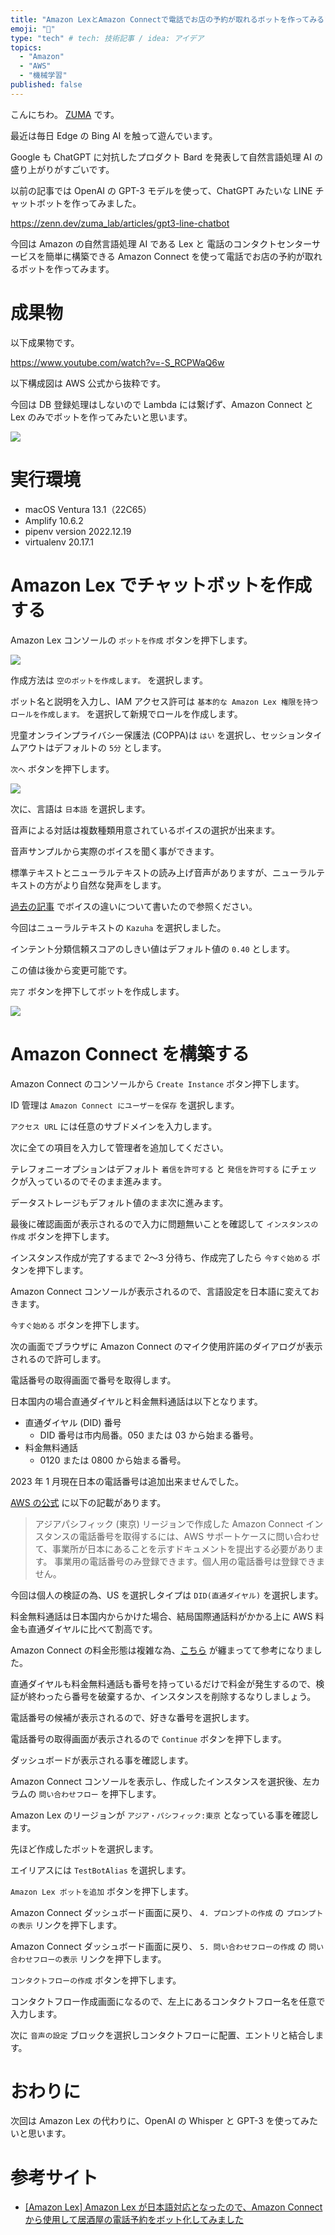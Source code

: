 ```yaml
---
title: "Amazon LexとAmazon Connectで電話でお店の予約が取れるボットを作ってみる"
emoji: "🤖"
type: "tech" # tech: 技術記事 / idea: アイデア
topics:
  - "Amazon"
  - "AWS"
  - "機械学習"
published: false
---
```


こんにちわ。 [ZUMA](https://twitter.com/zuma_lab) です。

最近は毎日 Edge の Bing AI を触って遊んでいます。

Google も ChatGPT に対抗したプロダクト Bard を発表して自然言語処理 AI の盛り上がりがすごいです。

以前の記事では OpenAI の GPT-3 モデルを使って、ChatGPT みたいな LINE チャットボットを作ってみました。

https://zenn.dev/zuma_lab/articles/gpt3-line-chatbot

今回は Amazon の自然言語処理 AI である Lex と 電話のコンタクトセンターサービスを簡単に構築できる Amazon Connect を使って電話でお店の予約が取れるボットを作ってみます。

# 成果物

以下成果物です。

https://www.youtube.com/watch?v=-S_RCPWaQ6w

以下構成図は AWS 公式から抜粋です。

今回は DB 登録処理はしないので Lambda には繋げず、Amazon Connect と Lex のみでボットを作ってみたいと思います。

![](https://storage.googleapis.com/zenn-user-upload/51756e103b00-20230217.png)

# 実行環境

- macOS Ventura 13.1（22C65）
- Amplify 10.6.2
- pipenv version 2022.12.19
- virtualenv 20.17.1

# Amazon Lex でチャットボットを作成する

Amazon Lex コンソールの `ボットを作成` ボタンを押下します。

![](https://storage.googleapis.com/zenn-user-upload/3d20ce17afda-20230217.png)

作成方法は `空のボットを作成します。` を選択します。

ボット名と説明を入力し、IAM アクセス許可は `基本的な Amazon Lex 権限を持つロールを作成します。` を選択して新規でロールを作成します。

児童オンラインプライバシー保護法 (COPPA)は `はい` を選択し、セッションタイムアウトはデフォルトの `5分` とします。

`次へ` ボタンを押下します。

![](https://storage.googleapis.com/zenn-user-upload/835eac93feb3-20230217.png)

次に、言語は `日本語` を選択します。

音声による対話は複数種類用意されているボイスの選択が出来ます。

音声サンプルから実際のボイスを聞く事ができます。

標準テキストとニューラルテキストの読み上げ音声がありますが、ニューラルテキストの方がより自然な発声をします。

[過去の記事](https://zenn.dev/zuma_lab/articles/nextjs-amplify-text-to-speech#amazon-polly-%E3%81%AE%E4%BA%8B%E5%89%8D%E7%9F%A5%E8%AD%98) でボイスの違いについて書いたので参照ください。

今回はニューラルテキストの `Kazuha` を選択しました。

インテント分類信頼スコアのしきい値はデフォルト値の `0.40` とします。

この値は後から変更可能です。

`完了` ボタンを押下してボットを作成します。

![](https://storage.googleapis.com/zenn-user-upload/c58b7c691ae2-20230217.png)

# Amazon Connect を構築する

Amazon Connect のコンソールから `Create Instance` ボタン押下します。

ID 管理は `Amazon Connect にユーザーを保存` を選択します。

`アクセス URL` には任意のサブドメインを入力します。

次に全ての項目を入力して管理者を追加してください。

テレフォニーオプションはデフォルト `着信を許可する` と `発信を許可する` にチェックが入っているのでそのまま進みます。

データストレージもデフォルト値のまま次に進みます。

最後に確認画面が表示されるので入力に問題無いことを確認して `インスタンスの作成` ボタンを押下します。

インスタンス作成が完了するまで 2〜3 分待ち、作成完了したら `今すぐ始める` ボタンを押下します。

Amazon Connect コンソールが表示されるので、言語設定を日本語に変えておきます。

`今すぐ始める` ボタンを押下します。

次の画面でブラウザに Amazon Connect のマイク使用許諾のダイアログが表示されるので許可します。

電話番号の取得画面で番号を取得します。

日本国内の場合直通ダイヤルと料金無料通話は以下となります。

- 直通ダイヤル (DID) 番号
  - DID 番号は市内局番。050 または 03 から始まる番号。
- 料金無料通話
  - 0120 または 0800 から始まる番号。

2023 年 1 月現在日本の電話番号は追加出来ませんでした。

[AWS の公式](https://docs.aws.amazon.com/ja_jp/connect/latest/adminguide/connect-tokyo-region.html) に以下の記載があります。

> アジアパシフィック (東京) リージョンで作成した Amazon Connect インスタンスの電話番号を取得するには、AWS サポートケースに問い合わせて、事業所が日本にあることを示すドキュメントを提出する必要があります。
> 事業用の電話番号のみ登録できます。個人用の電話番号は登録できません。

今回は個人の検証の為、US を選択しタイプは `DID(直通ダイヤル)` を選択します。

料金無料通話は日本国内からかけた場合、結局国際通話料がかかる上に AWS 料金も直通ダイヤルに比べて割高です。

Amazon Connect の料金形態は複雑な為、[こちら](https://blog.usize-tech.com/amazon-connect-calculator/) が纏まってて参考になりました。

直通ダイヤルも料金無料通話も番号を持っているだけで料金が発生するので、検証が終わったら番号を破棄するか、インスタンスを削除するなりしましょう。

電話番号の候補が表示されるので、好きな番号を選択します。

電話番号の取得画面が表示されるので `Continue` ボタンを押下します。

ダッシュボードが表示される事を確認します。

Amazon Connect コンソールを表示し、作成したインスタンスを選択後、左カラムの `問い合わせフロー` を押下します。

Amazon Lex のリージョンが `アジア・パシフィック:東京` となっている事を確認します。

先ほど作成したボットを選択します。

エイリアスには `TestBotAlias` を選択します。

`Amazon Lex ボットを追加` ボタンを押下します。

Amazon Connect ダッシュボード画面に戻り、 `4. プロンプトの作成` の `プロンプトの表示` リンクを押下します。

Amazon Connect ダッシュボード画面に戻り、 `5. 問い合わせフローの作成` の `問い合わせフローの表示` リンクを押下します。

`コンタクトフローの作成` ボタンを押下します。

コンタクトフロー作成画面になるので、左上にあるコンタクトフロー名を任意で入力します。

次に `音声の設定` ブロックを選択しコンタクトフローに配置、エントリと結合します。

# おわりに

次回は Amazon Lex の代わりに、OpenAI の Whisper と GPT-3 を使ってみたいと思います。

# 参考サイト

- [[Amazon Lex] Amazon Lex が日本語対応となったので、Amazon Connect から使用して居酒屋の電話予約をボット化してみました](https://dev.classmethod.jp/articles/amazon-lex-with-amazon-connect/)
